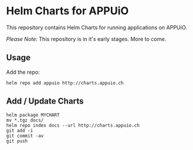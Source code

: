 # Helm Charts for APPUiO

This repository contains Helm Charts for running applications on APPUiO.

*Please Note*: This repository is in it's early stages. More to come.

## Usage

Add the repo:

```
helm repo add appuio http://charts.appuio.ch
```

## Add / Update Charts

```
helm package MYCHART
mv *.tgz docs/
helm repo index docs --url http://charts.appuio.ch
git add -i
git commit -av
git push
```
